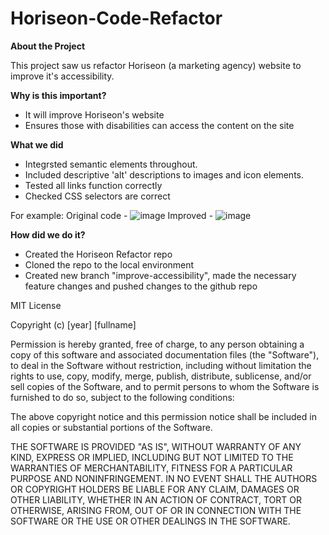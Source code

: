 # Horiseon-Code-Refactor

**About the Project**

This project saw us refactor Horiseon (a marketing agency) website to improve it's accessibility.

**Why is this important?**
- It will improve Horiseon's website 
- Ensures those with disabilities can access the content on the site

**What we did**
- Integrsted semantic elements throughout.
- Included descriptive 'alt' descriptions to images and icon elements.
- Tested all links function correctly
- Checked CSS selectors are correct

For example:
Original code -
![image](https://github.com/Nirmean/Horiseon-Code-Refactor/assets/149950638/2b5a1460-edc2-41a2-ba69-21a5952b9ed7)
Improved - 
![image](https://github.com/Nirmean/Horiseon-Code-Refactor/assets/149950638/3fb7c2f0-3b27-488c-a94c-6c307a4ce320)

**How did we do it?**
- Created the Horiseon Refactor repo
- Cloned the repo to the local environment
- Created new branch "improve-accessibility", made the necessary feature changes and pushed changes to the github repo

MIT License

Copyright (c) [year] [fullname]

Permission is hereby granted, free of charge, to any person obtaining a copy
of this software and associated documentation files (the "Software"), to deal
in the Software without restriction, including without limitation the rights
to use, copy, modify, merge, publish, distribute, sublicense, and/or sell
copies of the Software, and to permit persons to whom the Software is
furnished to do so, subject to the following conditions:

The above copyright notice and this permission notice shall be included in all
copies or substantial portions of the Software.

THE SOFTWARE IS PROVIDED "AS IS", WITHOUT WARRANTY OF ANY KIND, EXPRESS OR
IMPLIED, INCLUDING BUT NOT LIMITED TO THE WARRANTIES OF MERCHANTABILITY,
FITNESS FOR A PARTICULAR PURPOSE AND NONINFRINGEMENT. IN NO EVENT SHALL THE
AUTHORS OR COPYRIGHT HOLDERS BE LIABLE FOR ANY CLAIM, DAMAGES OR OTHER
LIABILITY, WHETHER IN AN ACTION OF CONTRACT, TORT OR OTHERWISE, ARISING FROM,
OUT OF OR IN CONNECTION WITH THE SOFTWARE OR THE USE OR OTHER DEALINGS IN THE
SOFTWARE.
